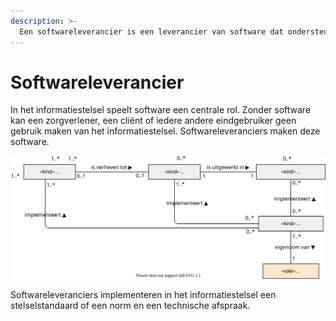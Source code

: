 ```yaml
---
description: >-
  Een softwareleverancier is een leverancier van software dat ondersteuning biedt aan de rol van cliënt, zorgverlener, registerhouder, voorzieningenleverancier, afnemer of bronhouder in het ecosysteem van het informatiestelsel van de zorg.
---
```


# Softwareleverancier

In het informatiestelsel speelt software een centrale rol. Zonder software kan een zorgverlener, een cliënt of iedere andere eindgebruiker geen gebruik maken van het informatiestelsel. Softwareleveranciers maken deze software.



![Figuur 1 Softwareleverancier](../.gitbook/assets/act-suppli-onto.svg)



Softwareleveranciers implementeren in het informatiestelsel een stelselstandaard of een norm en een technische afspraak.